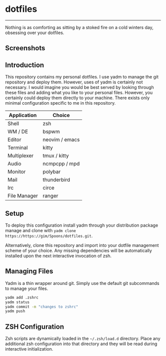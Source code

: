 # dotfiles
----
Nothing is as comforting as sitting by a stoked fire on a cold winters day, obsessing over your dotfiles.

## Screenshots
## Introduction
This repository contains my personal dotfiles. I use yadm to manage the git repository and deploy them. However, uses of yadm is certainly not necessary. I would imagine you would be best served by looking through these files and adding what you like to your personal files. However, you certainly could deploy them directly to your machine. There exists only minimal configuration specific to me in this repository.

| Application  | Choice         |
|--------------|----------------|
| Shell        | zsh            |
| WM / DE      | bspwm          |
| Editor       | neovim / emacs |
| Terminal     | kitty          |
| Multiplexer  | tmux / kitty   |
| Audio        | ncmpcpp / mpd  |
| Monitor      | polybar        |
| Mail         | thunderbird    |
| Irc          | circe          |
| File Manager | ranger         |

## Setup
To deploy this configuration install yadm through your distribution package manage and clone with `yadm clone https://https://gim/Spoons/dotfiles.git`.

Alternatively, clone this repository and import into your dotfile management scheme of your choice. Any missing dependencies will be automatically installed upon the next interactive invocation of zsh.

## Managing Files
Yadm is a thin wrapper around git. Simply use the default git subcommands to manage your files.

``` sh
yadm add .zshrc
yadm status
yadm commit -m "changes to zshrc"
yadm push
```

## ZSH Configuration
Zsh scripts are dynamically loaded in the `~/.zsh/load.d` directory. Place any additional zsh configuration into that directory and they will be read during interactive initialization. 
